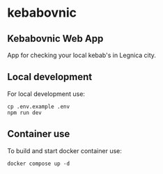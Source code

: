 # kebabovnic

## Kebabovnic Web App

App for checking your local kebab's in Legnica city.

## Local development 

For local development use:
```
cp .env.example .env
npm run dev
```

## Container use

To build and start docker container use:
```
docker compose up -d
```


